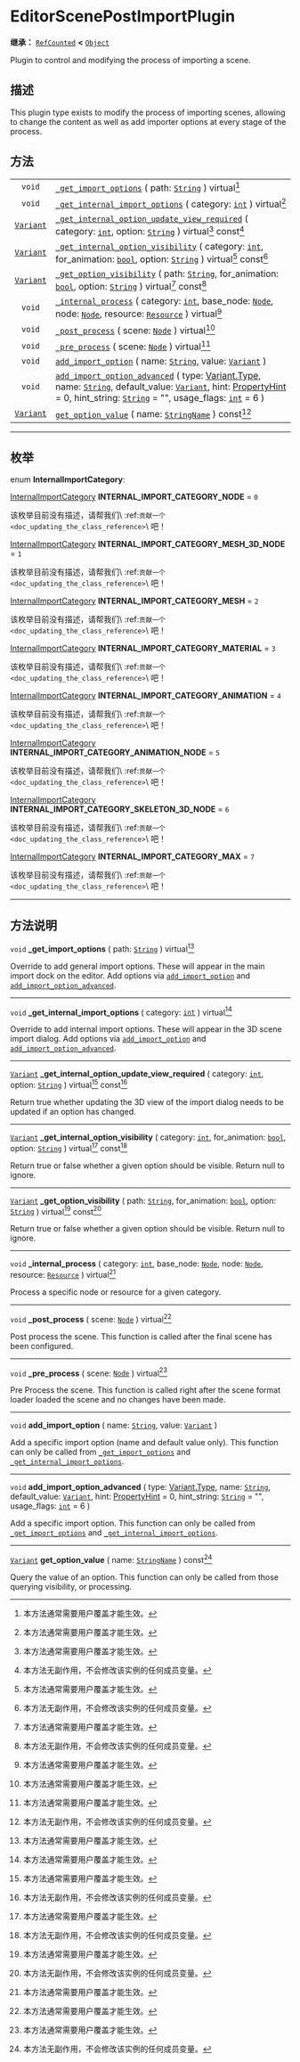 <!-- ⚠ 请勿编辑本文件 ⚠ -->
<!-- 本文档使用脚本从 WeDot 引擎源码仓库生成。 -->
<!-- 生成脚本：https://github.com/WeDot-Engine/WeDot/tree/4.3/doc/tools/make_md.py； -->
<!-- 原文件：https://github.com/WeDot-Engine/WeDot/tree/4.3/doc/classes/EditorScenePostImportPlugin.xml。 -->

<div id="_class_editorscenepostimportplugin"></div>

# EditorScenePostImportPlugin

**继承：** [`RefCounted`](class_refcounted.md) **<** [`Object`](class_object.md)

Plugin to control and modifying the process of importing a scene.

## 描述

This plugin type exists to modify the process of importing scenes, allowing to change the content as well as add importer options at every stage of the process.

## 方法

|||
|:-:|:--|
| `void`                        | [`_get_import_options`](class_editorscenepostimportpluginmd#class_editorscenepostimportplugin_private_method__get_import_options) ( path: [`String`](class_string.md) ) virtual[^virtual]                                                                                                                                                                                                                                            |
| `void`                        | [`_get_internal_import_options`](class_editorscenepostimportpluginmd#class_editorscenepostimportplugin_private_method__get_internal_import_options) ( category: [`int`](class_int.md) ) virtual[^virtual]                                                                                                                                                                                                                            |
| [`Variant`](class_variant.md) | [`_get_internal_option_update_view_required`](class_editorscenepostimportpluginmd#class_editorscenepostimportplugin_private_method__get_internal_option_update_view_required) ( category: [`int`](class_int.md), option: [`String`](class_string.md) ) virtual[^virtual] const[^const]                                                                                                                                               |
| [`Variant`](class_variant.md) | [`_get_internal_option_visibility`](class_editorscenepostimportpluginmd#class_editorscenepostimportplugin_private_method__get_internal_option_visibility) ( category: [`int`](class_int.md), for_animation: [`bool`](class_bool.md), option: [`String`](class_string.md) ) virtual[^virtual] const[^const]                                                                                                                           |
| [`Variant`](class_variant.md) | [`_get_option_visibility`](class_editorscenepostimportpluginmd#class_editorscenepostimportplugin_private_method__get_option_visibility) ( path: [`String`](class_string.md), for_animation: [`bool`](class_bool.md), option: [`String`](class_string.md) ) virtual[^virtual] const[^const]                                                                                                                                           |
| `void`                        | [`_internal_process`](class_editorscenepostimportpluginmd#class_editorscenepostimportplugin_private_method__internal_process) ( category: [`int`](class_int.md), base_node: [`Node`](class_node.md), node: [`Node`](class_node.md), resource: [`Resource`](class_resource.md) ) virtual[^virtual]                                                                                                                                    |
| `void`                        | [`_post_process`](class_editorscenepostimportpluginmd#class_editorscenepostimportplugin_private_method__post_process) ( scene: [`Node`](class_node.md) ) virtual[^virtual]                                                                                                                                                                                                                                                           |
| `void`                        | [`_pre_process`](class_editorscenepostimportpluginmd#class_editorscenepostimportplugin_private_method__pre_process) ( scene: [`Node`](class_node.md) ) virtual[^virtual]                                                                                                                                                                                                                                                             |
| `void`                        | [`add_import_option`](class_editorscenepostimportpluginmd#class_editorscenepostimportplugin_method_add_import_option) ( name: [`String`](class_string.md), value: [`Variant`](class_variant.md) )                                                                                                                                                                                                                                    |
| `void`                        | [`add_import_option_advanced`](class_editorscenepostimportpluginmd#class_editorscenepostimportplugin_method_add_import_option_advanced) ( type: [Variant.Type](#enum_@globalscope_variant.type), name: [`String`](class_string.md), default_value: [`Variant`](class_variant.md), hint: [PropertyHint](#enum_@globalscope_propertyhint) = 0, hint_string: [`String`](class_string.md) = "", usage_flags: [`int`](class_int.md) = 6 ) |
| [`Variant`](class_variant.md) | [`get_option_value`](class_editorscenepostimportpluginmd#class_editorscenepostimportplugin_method_get_option_value) ( name: [`StringName`](class_stringname.md) ) const[^const]                                                                                                                                                                                                                                                      |

<!-- rst-class:: classref-section-separator -->

---

## 枚举

<div id="_class_enum_editorscenepostimportplugin_internalimportcategory"></div>

enum **InternalImportCategory**: <div id="enum_editorscenepostimportplugin_internalimportcategory"></div>

<div id="_class_editorscenepostimportplugin_constant_internal_import_category_node"></div>

[InternalImportCategory](#enum_editorscenepostimportplugin_internalimportcategory) **INTERNAL_IMPORT_CATEGORY_NODE** = ``0``

该枚举目前没有描述，请帮我们\ :ref:`贡献一个 <doc_updating_the_class_reference>`\ 吧！



<div id="_class_editorscenepostimportplugin_constant_internal_import_category_mesh_3d_node"></div>

[InternalImportCategory](#enum_editorscenepostimportplugin_internalimportcategory) **INTERNAL_IMPORT_CATEGORY_MESH_3D_NODE** = ``1``

该枚举目前没有描述，请帮我们\ :ref:`贡献一个 <doc_updating_the_class_reference>`\ 吧！



<div id="_class_editorscenepostimportplugin_constant_internal_import_category_mesh"></div>

[InternalImportCategory](#enum_editorscenepostimportplugin_internalimportcategory) **INTERNAL_IMPORT_CATEGORY_MESH** = ``2``

该枚举目前没有描述，请帮我们\ :ref:`贡献一个 <doc_updating_the_class_reference>`\ 吧！



<div id="_class_editorscenepostimportplugin_constant_internal_import_category_material"></div>

[InternalImportCategory](#enum_editorscenepostimportplugin_internalimportcategory) **INTERNAL_IMPORT_CATEGORY_MATERIAL** = ``3``

该枚举目前没有描述，请帮我们\ :ref:`贡献一个 <doc_updating_the_class_reference>`\ 吧！



<div id="_class_editorscenepostimportplugin_constant_internal_import_category_animation"></div>

[InternalImportCategory](#enum_editorscenepostimportplugin_internalimportcategory) **INTERNAL_IMPORT_CATEGORY_ANIMATION** = ``4``

该枚举目前没有描述，请帮我们\ :ref:`贡献一个 <doc_updating_the_class_reference>`\ 吧！



<div id="_class_editorscenepostimportplugin_constant_internal_import_category_animation_node"></div>

[InternalImportCategory](#enum_editorscenepostimportplugin_internalimportcategory) **INTERNAL_IMPORT_CATEGORY_ANIMATION_NODE** = ``5``

该枚举目前没有描述，请帮我们\ :ref:`贡献一个 <doc_updating_the_class_reference>`\ 吧！



<div id="_class_editorscenepostimportplugin_constant_internal_import_category_skeleton_3d_node"></div>

[InternalImportCategory](#enum_editorscenepostimportplugin_internalimportcategory) **INTERNAL_IMPORT_CATEGORY_SKELETON_3D_NODE** = ``6``

该枚举目前没有描述，请帮我们\ :ref:`贡献一个 <doc_updating_the_class_reference>`\ 吧！



<div id="_class_editorscenepostimportplugin_constant_internal_import_category_max"></div>

[InternalImportCategory](#enum_editorscenepostimportplugin_internalimportcategory) **INTERNAL_IMPORT_CATEGORY_MAX** = ``7``

该枚举目前没有描述，请帮我们\ :ref:`贡献一个 <doc_updating_the_class_reference>`\ 吧！



<!-- rst-class:: classref-section-separator -->

---

## 方法说明

<div id="_class_editorscenepostimportplugin_private_method__get_import_options"></div>

`void` **_get_import_options** ( path: [`String`](class_string.md) ) virtual[^virtual]<div id="class_editorscenepostimportplugin_private_method__get_import_options"></div>

Override to add general import options. These will appear in the main import dock on the editor. Add options via [`add_import_option`](#class_editorscenepostimportplugin_method_add_import_option) and [`add_import_option_advanced`](#class_editorscenepostimportplugin_method_add_import_option_advanced).

<!-- rst-class:: classref-item-separator -->

---

<div id="_class_editorscenepostimportplugin_private_method__get_internal_import_options"></div>

`void` **_get_internal_import_options** ( category: [`int`](class_int.md) ) virtual[^virtual]<div id="class_editorscenepostimportplugin_private_method__get_internal_import_options"></div>

Override to add internal import options. These will appear in the 3D scene import dialog. Add options via [`add_import_option`](#class_editorscenepostimportplugin_method_add_import_option) and [`add_import_option_advanced`](#class_editorscenepostimportplugin_method_add_import_option_advanced).

<!-- rst-class:: classref-item-separator -->

---

<div id="_class_editorscenepostimportplugin_private_method__get_internal_option_update_view_required"></div>

[`Variant`](class_variant.md) **_get_internal_option_update_view_required** ( category: [`int`](class_int.md), option: [`String`](class_string.md) ) virtual[^virtual] const[^const]<div id="class_editorscenepostimportplugin_private_method__get_internal_option_update_view_required"></div>

Return true whether updating the 3D view of the import dialog needs to be updated if an option has changed.

<!-- rst-class:: classref-item-separator -->

---

<div id="_class_editorscenepostimportplugin_private_method__get_internal_option_visibility"></div>

[`Variant`](class_variant.md) **_get_internal_option_visibility** ( category: [`int`](class_int.md), for_animation: [`bool`](class_bool.md), option: [`String`](class_string.md) ) virtual[^virtual] const[^const]<div id="class_editorscenepostimportplugin_private_method__get_internal_option_visibility"></div>

Return true or false whether a given option should be visible. Return null to ignore.

<!-- rst-class:: classref-item-separator -->

---

<div id="_class_editorscenepostimportplugin_private_method__get_option_visibility"></div>

[`Variant`](class_variant.md) **_get_option_visibility** ( path: [`String`](class_string.md), for_animation: [`bool`](class_bool.md), option: [`String`](class_string.md) ) virtual[^virtual] const[^const]<div id="class_editorscenepostimportplugin_private_method__get_option_visibility"></div>

Return true or false whether a given option should be visible. Return null to ignore.

<!-- rst-class:: classref-item-separator -->

---

<div id="_class_editorscenepostimportplugin_private_method__internal_process"></div>

`void` **_internal_process** ( category: [`int`](class_int.md), base_node: [`Node`](class_node.md), node: [`Node`](class_node.md), resource: [`Resource`](class_resource.md) ) virtual[^virtual]<div id="class_editorscenepostimportplugin_private_method__internal_process"></div>

Process a specific node or resource for a given category.

<!-- rst-class:: classref-item-separator -->

---

<div id="_class_editorscenepostimportplugin_private_method__post_process"></div>

`void` **_post_process** ( scene: [`Node`](class_node.md) ) virtual[^virtual]<div id="class_editorscenepostimportplugin_private_method__post_process"></div>

Post process the scene. This function is called after the final scene has been configured.

<!-- rst-class:: classref-item-separator -->

---

<div id="_class_editorscenepostimportplugin_private_method__pre_process"></div>

`void` **_pre_process** ( scene: [`Node`](class_node.md) ) virtual[^virtual]<div id="class_editorscenepostimportplugin_private_method__pre_process"></div>

Pre Process the scene. This function is called right after the scene format loader loaded the scene and no changes have been made.

<!-- rst-class:: classref-item-separator -->

---

<div id="_class_editorscenepostimportplugin_method_add_import_option"></div>

`void` **add_import_option** ( name: [`String`](class_string.md), value: [`Variant`](class_variant.md) )<div id="class_editorscenepostimportplugin_method_add_import_option"></div>

Add a specific import option (name and default value only). This function can only be called from [`_get_import_options`](#class_editorscenepostimportplugin_private_method__get_import_options) and [`_get_internal_import_options`](#class_editorscenepostimportplugin_private_method__get_internal_import_options).

<!-- rst-class:: classref-item-separator -->

---

<div id="_class_editorscenepostimportplugin_method_add_import_option_advanced"></div>

`void` **add_import_option_advanced** ( type: [Variant.Type](#enum_@globalscope_variant.type), name: [`String`](class_string.md), default_value: [`Variant`](class_variant.md), hint: [PropertyHint](#enum_@globalscope_propertyhint) = 0, hint_string: [`String`](class_string.md) = "", usage_flags: [`int`](class_int.md) = 6 )<div id="class_editorscenepostimportplugin_method_add_import_option_advanced"></div>

Add a specific import option. This function can only be called from [`_get_import_options`](#class_editorscenepostimportplugin_private_method__get_import_options) and [`_get_internal_import_options`](#class_editorscenepostimportplugin_private_method__get_internal_import_options).

<!-- rst-class:: classref-item-separator -->

---

<div id="_class_editorscenepostimportplugin_method_get_option_value"></div>

[`Variant`](class_variant.md) **get_option_value** ( name: [`StringName`](class_stringname.md) ) const[^const]<div id="class_editorscenepostimportplugin_method_get_option_value"></div>

Query the value of an option. This function can only be called from those querying visibility, or processing.

[^virtual]: 本方法通常需要用户覆盖才能生效。
[^const]: 本方法无副作用，不会修改该实例的任何成员变量。
[^vararg]: 本方法除了能接受在此处描述的参数外，还能够继续接受任意数量的参数。
[^constructor]: 本方法用于构造某个类型。
[^static]: 调用本方法无需实例，可直接使用类名进行调用。
[^operator]: 本方法描述的是使用本类型作为左操作数的有效运算符。
[^bitfield]: 这个值是由下列位标志构成位掩码的整数。
[^void]: 无返回值。
